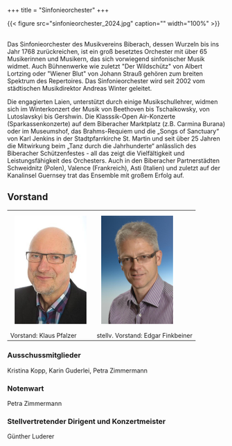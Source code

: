 +++
title = "Sinfonieorchester"
+++

{{< figure src="sinfonieorchester_2024.jpg" caption="" width="100%" >}}

<br />
Das Sinfonieorchester des Musikvereins Biberach, dessen Wurzeln bis ins Jahr 1768 zurückreichen, ist ein groß besetztes Orchester mit über 65 Musikerinnen und Musikern, das sich vorwiegend sinfonischer Musik widmet. Auch Bühnenwerke wie zuletzt "Der Wildschütz" von Albert Lortzing oder "Wiener Blut" von Johann Strauß gehören zum breiten Spektrum des Repertoires. Das Sinfonieorchester wird seit 2002 vom städtischen Musikdirektor Andreas Winter geleitet.

Die engagierten Laien, unterstützt durch einige Musikschullehrer, widmen sich im Winterkonzert der Musik von Beethoven bis Tschaikowsky, von Lutoslavskyi bis Gershwin. Die Klasssik-Open Air-Konzerte (Sparkassenkonzerte) auf dem Biberacher Marktplatz (z.B. Carmina Burana) oder im Museumshof, das Brahms-Requiem und die „Songs of Sanctuary“ von Karl Jenkins in der Stadtpfarrkirche St. Martin und seit über 25 Jahren die Mitwirkung beim „Tanz durch die Jahrhunderte“ anlässlich des Biberacher Schützenfestes - all das zeigt die Vielfältigkeit und Leistungsfähigkeit des Orchesters.
Auch in den Biberacher Partnerstädten Schweidnitz (Polen), Valence (Frankreich), Asti (Italien) und zuletzt auf der Kanalinsel Guernsey trat das Ensemble mit großem Erfolg auf.

## Vorstand

|          |                    |
|----------|--------------------|
| <img src="Klaus_Pfalzer.jpg" style="padding:10px" height="250px" >| <img src="Edgar_Finkbeiner.jpg" height="250px" style="padding:10px">|!
| Vorstand: Klaus Pfalzer| stellv. Vorstand: Edgar Finkbeiner |

### Ausschussmitglieder
Kristina Kopp, Karin Guderlei, Petra Zimmermann

### Notenwart
Petra Zimmermann

### Stellvertretender Dirigent und Konzertmeister
Günther Luderer


